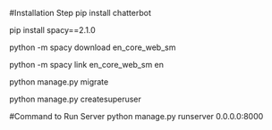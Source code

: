 
#Installation Step
pip install chatterbot

pip install spacy==2.1.0

python -m spacy download en_core_web_sm

python -m spacy link en_core_web_sm en

python manage.py migrate

python manage.py createsuperuser


#Command to Run Server
python manage.py runserver 0.0.0.0:8000
